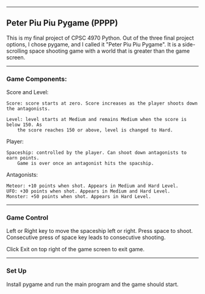 ---------------------------
Peter Piu Piu Pygame (PPPP)
---------------------------
This is my final project of CPSC 4970 Python. 
Out of the three final project options, I chose pygame, and I
called it "Peter Piu Piu Pygame". It is a side-scrolling space
shooting game with a world that is greater than the game screen.

--------------------
### Game Components:
Score and Level:

    Score: score starts at zero. Score increases as the player shoots down the antagonists.

    Level: level starts at Medium and remains Medium when the score is below 150. As
        the score reaches 150 or above, level is changed to Hard.

Player:
    
    Spaceship: controlled by the player. Can shoot down antagonists to earn points.
        Game is over once an antagonist hits the spacship.

Antagonists:

    Meteor: +10 points when shot. Appears in Medium and Hard Level.
    UFO: +30 points when shot. Appears in Medium and Hard Level.
    Monster: +50 points when shot. Appears in Hard Level.

----------------
### Game Control

Left or Right key to move the spaceship left or right.
Press space to shoot. Consecutive press of space key leads to consecutive shooting.

Click Exit on top right of the game screen to exit game.

---------------
### Set Up
Install pygame and run the main program and the game should start.
